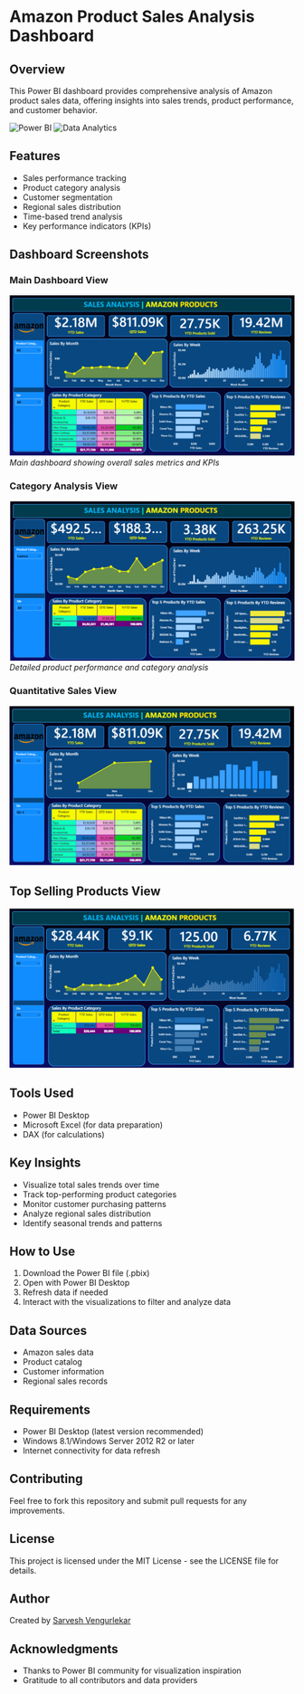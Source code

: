 
# Amazon Product Sales Analysis Dashboard

## Overview
This Power BI dashboard provides comprehensive analysis of Amazon product sales data, offering insights into sales trends, product performance, and customer behavior.

![Power BI](https://img.shields.io/badge/Power%20BI-Data%20Visualization-F2C811?style=for-the-badge&logo=powerbi&logoColor=black)
![Data Analytics](https://img.shields.io/badge/Data%20Analytics-Insights%20Driven-blue?style=for-the-badge&logo=googleanalytics&logoColor=white)


## Features
- Sales performance tracking
- Product category analysis
- Customer segmentation
- Regional sales distribution
- Time-based trend analysis
- Key performance indicators (KPIs)

## Dashboard Screenshots
### Main Dashboard View
![Main Dashboard](Media/Dashboard.png)
*Main dashboard showing overall sales metrics and KPIs*

### Category Analysis View 
![Category Analysis](Media/Filter_by_category_dashboard.png)
*Detailed product performance and category analysis*

### Quantitative Sales View
![Category Analysis](Media/Filter_by_qty_dashboard.png)

## Top Selling Products View
![Category Analysis](Media/Top_5_Filter_Dashboard.png)

## Tools Used
- Power BI Desktop
- Microsoft Excel (for data preparation)
- DAX (for calculations)

## Key Insights
- Visualize total sales trends over time
- Track top-performing product categories
- Monitor customer purchasing patterns
- Analyze regional sales distribution
- Identify seasonal trends and patterns

## How to Use
1. Download the Power BI file (.pbix)
2. Open with Power BI Desktop
3. Refresh data if needed
4. Interact with the visualizations to filter and analyze data

## Data Sources
- Amazon sales data
- Product catalog
- Customer information
- Regional sales records

## Requirements
- Power BI Desktop (latest version recommended)
- Windows 8.1/Windows Server 2012 R2 or later
- Internet connectivity for data refresh

## Contributing
Feel free to fork this repository and submit pull requests for any improvements.

## License
This project is licensed under the MIT License - see the LICENSE file for details.

## Author
Created by [Sarvesh Vengurlekar](https://github.com/sarveshvengurlekar)

## Acknowledgments
- Thanks to Power BI community for visualization inspiration
- Gratitude to all contributors and data providers
